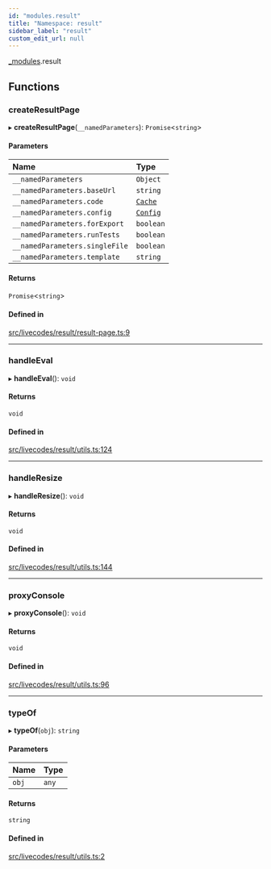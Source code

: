 ```yaml
---
id: "modules.result"
title: "Namespace: result"
sidebar_label: "result"
custom_edit_url: null
---
```


[_modules](../modules/modules.md).result

## Functions

### createResultPage

▸ **createResultPage**(`__namedParameters`): `Promise`<`string`\>

#### Parameters

| Name | Type |
| :------ | :------ |
| `__namedParameters` | `Object` |
| `__namedParameters.baseUrl` | `string` |
| `__namedParameters.code` | [`Cache`](modules.models.md#cache) |
| `__namedParameters.config` | [`Config`](../interfaces/main.Config.md) |
| `__namedParameters.forExport` | `boolean` |
| `__namedParameters.runTests` | `boolean` |
| `__namedParameters.singleFile` | `boolean` |
| `__namedParameters.template` | `string` |

#### Returns

`Promise`<`string`\>

#### Defined in

[src/livecodes/result/result-page.ts:9](https://github.com/live-codes/livecodes/blob/0b19ad3/src/livecodes/result/result-page.ts#L9)

___

### handleEval

▸ **handleEval**(): `void`

#### Returns

`void`

#### Defined in

[src/livecodes/result/utils.ts:124](https://github.com/live-codes/livecodes/blob/0b19ad3/src/livecodes/result/utils.ts#L124)

___

### handleResize

▸ **handleResize**(): `void`

#### Returns

`void`

#### Defined in

[src/livecodes/result/utils.ts:144](https://github.com/live-codes/livecodes/blob/0b19ad3/src/livecodes/result/utils.ts#L144)

___

### proxyConsole

▸ **proxyConsole**(): `void`

#### Returns

`void`

#### Defined in

[src/livecodes/result/utils.ts:96](https://github.com/live-codes/livecodes/blob/0b19ad3/src/livecodes/result/utils.ts#L96)

___

### typeOf

▸ **typeOf**(`obj`): `string`

#### Parameters

| Name | Type |
| :------ | :------ |
| `obj` | `any` |

#### Returns

`string`

#### Defined in

[src/livecodes/result/utils.ts:2](https://github.com/live-codes/livecodes/blob/0b19ad3/src/livecodes/result/utils.ts#L2)
